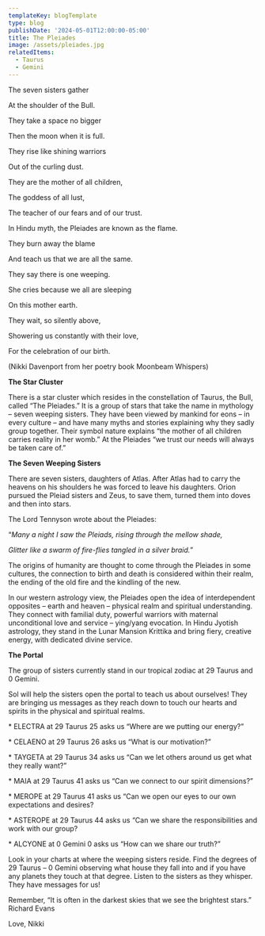 ```yaml
---
templateKey: blogTemplate
type: blog
publishDate: '2024-05-01T12:00:00-05:00'
title: The Pleiades
image: /assets/pleiades.jpg
relatedItems:
  - Taurus
  - Gemini
---
```

The seven sisters gather

At the shoulder of the Bull.

They take a space no bigger

Then the moon when it is full.

They rise like shining warriors

Out of the curling dust.

They are the mother of all children,

The goddess of all lust,

The teacher of our fears and of our trust.

In Hindu myth, the Pleiades are known as the flame.

They burn away the blame

And teach us that we are all the same.

They say there is one weeping.

She cries because we all are sleeping

On this mother earth.

They wait, so silently above,

Showering us constantly with their love,

For the celebration of our birth.

(Nikki Davenport from her poetry book Moonbeam Whispers)

**The Star Cluster**

There is a star cluster which resides in the constellation of Taurus, the Bull, called “The Pleiades.” It is a group of stars that take the name in mythology – seven weeping sisters. They have been viewed by mankind for eons – in every culture – and have many myths and stories explaining why they sadly group together. Their symbol nature explains “the mother of all children carries reality in her womb.” At the Pleiades “we trust our needs will always be taken care of.”

**The Seven Weeping Sisters**

There are seven sisters, daughters of Atlas. After Atlas had to carry the heavens on his shoulders he was forced to leave his daughters. Orion pursued the Pleiad sisters and Zeus, to save them, turned them into doves and then into stars.

The Lord Tennyson wrote about the Pleiades:

“_Many a night I saw the Pleiads, rising through the mellow shade,_ 

_Glitter like a swarm of fire-flies tangled in a silver braid._” 

The origins of humanity are thought to come through the Pleiades in some cultures, the connection to birth and death is considered within their realm, the ending of the old fire and the kindling of the new.

In our western astrology view, the Pleiades open the idea of interdependent opposites – earth and heaven – physical realm and spiritual understanding. They connect with familial duty, powerful warriors with maternal unconditional love and service – ying/yang evocation. In Hindu Jyotish astrology, they stand in the Lunar Mansion Krittika and bring fiery, creative energy, with dedicated divine service.

**The Portal**

The group of sisters currently stand in our tropical zodiac at 29 Taurus and 0 Gemini.

Sol will help the sisters open the portal to teach us about ourselves! They are bringing us messages as they reach down to touch our hearts and spirits in the physical and spiritual realms.

\* ELECTRA at 29 Taurus 25 asks us “Where are we putting our energy?”

\* CELAENO at 29 Taurus 26 asks us “What is our motivation?”

\* TAYGETA at 29 Taurus 34 asks us “Can we let others around us get what they really want?”

\* MAIA at 29 Taurus 41 asks us “Can we connect to our spirit dimensions?”

\* MEROPE at 29 Taurus 41 asks us “Can we open our eyes to our own expectations and desires?

\* ASTEROPE at 29 Taurus 44 asks us “Can we share the responsibilities and work with our group?

\* ALCYONE at 0 Gemini 0 asks us “How can we share our truth?”

Look in your charts at where the weeping sisters reside. Find the degrees of 29 Taurus – 0 Gemini observing what house they fall into and if you have any planets they touch at that degree. Listen to the sisters as they whisper. They have messages for us!

Remember, “It is often in the darkest skies that we see the brightest stars.” Richard Evans

Love, Nikki
